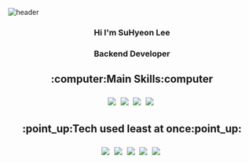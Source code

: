 ![header](https://capsule-render.vercel.app/api?type=rounded&color=76d7ea&height=300&section=header&text=Hello!%20Everyone&fontSize=90&fontColor=ffffff)

<h3 align="center">Hi I'm SuHyeon Lee 
<h3 align="center">Backend Developer 

<h2 align="center">:computer:Main Skills:computer
<p align="center">
<img src="https://img.shields.io/badge/Java-11264f?style=flat-square&logo=java&logoColor=white"/></a>&nbsp 
<img src="https://img.shields.io/badge/Spring-11264f?style=flat-square&logo=Spring&logoColor=white"/></a>&nbsp 
<img src="https://img.shields.io/badge/SpringBoot-11264f?style=flat-square&logo=SpringBoot&logoColor=white"/></a>&nbsp 
<img src="https://img.shields.io/badge/Mysql-11264f?style=flat-square&logo=Mysql&logoColor=white"/></a>&nbsp 
</p>

<h2 align="center">:point_up:Tech used least at once:point_up:
<p align="center">
<img src="https://img.shields.io/badge/JavaScript-11264f?style=flat-square&logo=JavaScript&logoColor=white"/></a>&nbsp 
<img src="https://img.shields.io/badge/CSS3-11264f?style=flat-square&logo=CSS3&logoColor=white"/></a>&nbsp 
<img src="https://img.shields.io/badge/HTML5-11264f?style=flat-square&logo=HTML5&logoColor=white"/></a>&nbsp 
<img src="https://img.shields.io/badge/AmazonAWS-11264f?style=flat-square&logo=AmazonAWS&logoColor=white"/></a>&nbsp 
<img src="https://img.shields.io/badge/Docker-11264f?style=flat-square&logo=Docker&logoColor=white"/></a>&nbsp 
</p>
